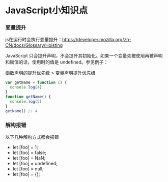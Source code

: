 # JavaScript小知识点

### 变量提升

js在运行时会执行变量提升：https://developer.mozilla.org/zh-CN/docs/Glossary/Hoisting

JavaScript 只会提升声明，不会提升其初始化。如果一个变量先被使用再被声明和赋值的话，使用时的值是 undefined。参见例子：

函数声明的提升优先级 > 变量声明提升优先级

```js
var getName = function () {
  console.log(4)
}
function getName() {
  console.log(5)
}
getName() // 4
```

### 解构报错

以下几种解构方式都会报错

- let [foo] = 1;
- let [foo] = false;
- let [foo] = NaN;
- let [foo] = undefined;
- let [foo] = null;
- let [foo] = {};
